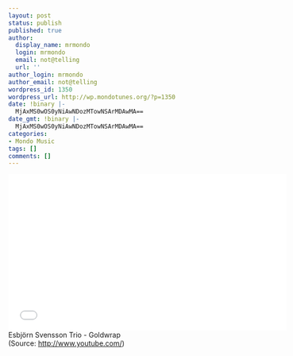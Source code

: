 ```yaml
---
layout: post
status: publish
published: true
author:
  display_name: mrmondo
  login: mrmondo
  email: not@telling
  url: ''
author_login: mrmondo
author_email: not@telling
wordpress_id: 1350
wordpress_url: http://wp.mondotunes.org/?p=1350
date: !binary |-
  MjAxMS0wOS0yNiAwNDozMTowNSArMDAwMA==
date_gmt: !binary |-
  MjAxMS0wOS0yNiAwNDozMTowNSArMDAwMA==
categories:
- Mondo Music
tags: []
comments: []
---
```

<iframe width="560" height="315" src="//www.youtube.com/embed/0-vLMi-Yshs" frameborder="0"> </iframe>
Esbjörn Svensson Trio - Goldwrap
<div class="attribution">(<span>Source:</span> <a href="http://www.youtube.com/">http://www.youtube.com/</a>)</div>

